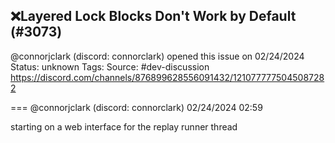 ## ❌Layered Lock Blocks Don't Work by Default (#3073)
@connorjclark (discord: connorclark) opened this issue on 02/24/2024
Status: unknown
Tags: 
Source: #dev-discussion https://discord.com/channels/876899628556091432/1210777775045087282


=== @connorjclark (discord: connorclark) 02/24/2024 02:59

starting on a web interface for the replay runner
thread
